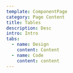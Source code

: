 ```yaml
---
template: ComponentPage
category: Page Content
title: Tables
description: Desc
intro: Intro
tabs:
  - name: Design
    content: Content
  - name: Code
    content: content
---
```


